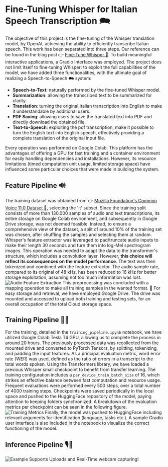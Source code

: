 # Fine-Tuning Whisper for Italian Speech Transcription 🗪
The objective of this project is the fine-tuning of the Whisper translation model, by OpenAI, achieving the ability to efficiently transcribe Italian speech. This work has been separated into three steps.
Our reference can be found in the blog post 👉 [Fine-Tune Whisper 🤗](https://huggingface.co/blog/fine-tune-whisper). To build meaningful interactive applications, a Gradio interface was employed. 
The project does not limit itself to fine-tuning Whisper: to exploit the full capabilities of the model, we have added three functionalities, with the ultimate goal of realizing a 
Speech-to-Speech 🗪 system:
- **Speech-to-Text**: naturally performed by the fine-tuned Whisper model.
- **Summarization**: allowing the transcribed text to be summarized for clarity.
- **Translation**: turning the original Italian transcription into English to make it understandable by additional users.
- **PDF Saving**: allowing users to save the translated text into PDF and directly download the obtained file.
- **Text-to-Speech**: exploiting the pdf transcription, make it possible to turn the English text into English speech, effectively providing a complete translation of the original input file.

Every operation was performed on Google Colab. This platform has the advantages of offering a GPU for fast training and a container environment for easily handling dependencies and installations. However, its resource limitations (timed computation unit usage, limited storage space) have influenced some particular choices that were made in building the system.

## Feature Pipeline 🔊
The training dataset was obtained from 👉 [Mozilla Foundation's Common Voice 11.0 Dataset 🤗](https://huggingface.co/datasets/mozilla-foundation/common_voice_11_0/viewer/it), selecting the 'it' subset. Since the training split consists of more than 130.000 samples of audio and text transcriptions, its entire storage on Google Colab environment, and subsequently in Google Drive storage, was not deemed feasible. Instead, to ensure a comprehensive view of the dataset, a split of around 10% of the training set was chosen, after shuffling the samples and selecting them at random.
Whisper's feature extractor was leveraged to pad/truncate audio inputs to make their length 30 seconds and turn them into log-Mel spectrogram images. This operation was needed to adapt the data to the transformer's structure, which includes a convolution layer. However, **this choice will reflect its consequences on the model performance**. The text was then tokenized and combined with the feature extractor.
The audio sample rate, compared to its original of 48 kHz, has been reduced to 16 kHz for better storage exploitation, assuming not too much information was lost. 
![Audio Feature Extraction](afe.png)
This preprocessing was concluded with a mapping operation to make all training samples in the wanted format. 
💾 For easy storage and retrieval, we have employed Google Drive. The drive was mounted and accessed to upload both training and testing sets, for an overall occupation of the total Cloud storage space.

## Training Pipeline 🏋️‍♂️
For the training, detailed in the `training_pipeline.ipynb` notebook, we have utilized Google Colab Tesla T4 GPU, allowing us to complete the process in around 20 hours. The previously processed data was recollected from the mounted drive and converted to PyTorch Tensors, by splitting, tokenizing, and padding the input features. As a principal evaluation metric, word error rate (WER) was used, defined as the ratio of errors in a transcript to the total words spoken. Using the Transformers library, we have loaded a previous Whisper small checkpoint to benefit from transfer learning. The training configuration includes a `per_device_train_batch_size` of 16, which strikes an effective balance between fast computation and resource usage. Frequent evaluations were performed every 500 steps, over a total number of 4000 training steps. Checkpoints were saved periodically in the local space and pushed to the HuggingFace repository of the model, paying attention to keeping folders synchronized. A breakdown of the evaluation metrics per checkpoint can be seen in the following figure.
![Training Metrics](afe.png)
Finally, the model was pushed to HuggingFace including relevant arguments for identification (language, tasks etc.). A sample Gradio user interface is also included in the notebook to visualize the correct functioning of the model.

## Inference Pipeline 🎙️📝



![Example](image.png)
Supports Uploads and Real-Time webcam capturing!
